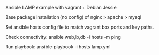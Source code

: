 Ansible LAMP example with vagrant + Debian Jessie

Base package installation (no config) of nginx > apache > mysql

Set ansible hosts config file to match vagrant box ports and key paths.

Check connectivity:
ansible web,lb,db -i hosts -m ping

Run playbook:
ansible-playbook -i hosts lamp.yml
